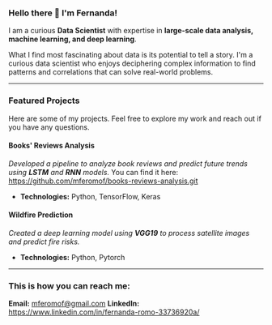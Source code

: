 ### Hello there 👋 I'm Fernanda!

I am a curious **Data Scientist** with expertise in **large-scale data analysis, machine learning, and deep learning**.

What I find most fascinating about data is its potential to tell a story. I'm a curious data scientist who enjoys deciphering complex information to find patterns and correlations that can solve real-world problems.

---

### Featured Projects

Here are some of my projects. Feel free to explore my work and reach out if you have any questions.

#### Books' Reviews Analysis
*Developed a pipeline to analyze book reviews and predict future trends using **LSTM** and **RNN** models.*
You can find it here: https://github.com/mferomof/books-reviews-analysis.git

* **Technologies:** Python, TensorFlow, Keras

#### Wildfire Prediction
*Created a deep learning model using **VGG19** to process satellite images and predict fire risks.*

* **Technologies:** Python, Pytorch

---

### This is how you can reach me: 

**Email:** mferomof@gmail.com
**LinkedIn:** https://www.linkedin.com/in/fernanda-romo-33736920a/
